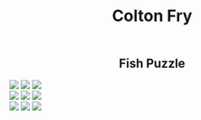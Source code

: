 <!DOCTYPE html>
<h1><br><center>Colton Fry</br></h1>
  <h2><br><center>Fish Puzzle</br></h2>
<html>

  <div class="gallery">
    
  <img src="https://private-user-images.githubusercontent.com/157807270/315323506-32a6d63d-38a9-4a6e-9f4c-457bdc706f17.jpg?jwt=eyJhbGciOiJIUzI1NiIsInR5cCI6IkpXVCJ9.eyJpc3MiOiJnaXRodWIuY29tIiwiYXVkIjoicmF3LmdpdGh1YnVzZXJjb250ZW50LmNvbSIsImtleSI6ImtleTUiLCJleHAiOjE3MTEwMzcxNjMsIm5iZiI6MTcxMTAzNjg2MywicGF0aCI6Ii8xNTc4MDcyNzAvMzE1MzIzNTA2LTMyYTZkNjNkLTM4YTktNGE2ZS05ZjRjLTQ1N2JkYzcwNmYxNy5qcGc_WC1BbXotQWxnb3JpdGhtPUFXUzQtSE1BQy1TSEEyNTYmWC1BbXotQ3JlZGVudGlhbD1BS0lBVkNPRFlMU0E1M1BRSzRaQSUyRjIwMjQwMzIxJTJGdXMtZWFzdC0xJTJGczMlMkZhd3M0X3JlcXVlc3QmWC1BbXotRGF0ZT0yMDI0MDMyMVQxNjAxMDNaJlgtQW16LUV4cGlyZXM9MzAwJlgtQW16LVNpZ25hdHVyZT02NjY5OWYzMWQzODNjMThlZjljODQ2Y2NiMjM0ZjQyMDJlZjVmMzM3ZGNhYzJmNzM0NWU3OTNmMjcxNDVjOTczJlgtQW16LVNpZ25lZEhlYWRlcnM9aG9zdCZhY3Rvcl9pZD0wJmtleV9pZD0wJnJlcG9faWQ9MCJ9.2nnF0U7gHgofsJcrdKliFskP_pVGfHIEgKoX30tiqvk">
  
   <img src="https://private-user-images.githubusercontent.com/157807270/315322799-fe2656b6-b0ae-490d-ab7d-5d259954f8e2.jpg?jwt=eyJhbGciOiJIUzI1NiIsInR5cCI6IkpXVCJ9.eyJpc3MiOiJnaXRodWIuY29tIiwiYXVkIjoicmF3LmdpdGh1YnVzZXJjb250ZW50LmNvbSIsImtleSI6ImtleTUiLCJleHAiOjE3MTEwMzE1NzYsIm5iZiI6MTcxMTAzMTI3NiwicGF0aCI6Ii8xNTc4MDcyNzAvMzE1MzIyNzk5LWZlMjY1NmI2LWIwYWUtNDkwZC1hYjdkLTVkMjU5OTU0ZjhlMi5qcGc_WC1BbXotQWxnb3JpdGhtPUFXUzQtSE1BQy1TSEEyNTYmWC1BbXotQ3JlZGVudGlhbD1BS0lBVkNPRFlMU0E1M1BRSzRaQSUyRjIwMjQwMzIxJTJGdXMtZWFzdC0xJTJGczMlMkZhd3M0X3JlcXVlc3QmWC1BbXotRGF0ZT0yMDI0MDMyMVQxNDI3NTZaJlgtQW16LUV4cGlyZXM9MzAwJlgtQW16LVNpZ25hdHVyZT1lMmM0OGVjZTA3MDVjYmQ5OTQ1NjkzZTFhYTkwMTMzOWMwOGY0NWViNWE3YzBhMDNiNmU1M2RhNGQ1NzM2NTg1JlgtQW16LVNpZ25lZEhlYWRlcnM9aG9zdCZhY3Rvcl9pZD0wJmtleV9pZD0wJnJlcG9faWQ9MCJ9.84NTTIv48uW4XL36BR3s5-5EQ3wxetR6ODdECG_ZLSM...">
     <img src="https://private-user-images.githubusercontent.com/157807270/315323408-ec9c8737-6339-4d1d-b94c-500eee542b09.jpg?jwt=eyJhbGciOiJIUzI1NiIsInR5cCI6IkpXVCJ9.eyJpc3MiOiJnaXRodWIuY29tIiwiYXVkIjoicmF3LmdpdGh1YnVzZXJjb250ZW50LmNvbSIsImtleSI6ImtleTUiLCJleHAiOjE3MTEwMzE3OTUsIm5iZiI6MTcxMTAzMTQ5NSwicGF0aCI6Ii8xNTc4MDcyNzAvMzE1MzIzNDA4LWVjOWM4NzM3LTYzMzktNGQxZC1iOTRjLTUwMGVlZTU0MmIwOS5qcGc_WC1BbXotQWxnb3JpdGhtPUFXUzQtSE1BQy1TSEEyNTYmWC1BbXotQ3JlZGVudGlhbD1BS0lBVkNPRFlMU0E1M1BRSzRaQSUyRjIwMjQwMzIxJTJGdXMtZWFzdC0xJTJGczMlMkZhd3M0X3JlcXVlc3QmWC1BbXotRGF0ZT0yMDI0MDMyMVQxNDMxMzVaJlgtQW16LUV4cGlyZXM9MzAwJlgtQW16LVNpZ25hdHVyZT1lNjhhODY5OGMyYTMxNjE1NTEyNGEyZDQ3OTM4MDFlMWU3MTQxMzhhZmJlNTQ3ZDAyNmJhYmFlYWI3ZWUzODE4JlgtQW16LVNpZ25lZEhlYWRlcnM9aG9zdCZhY3Rvcl9pZD0wJmtleV9pZD0wJnJlcG9faWQ9MCJ9.pgMBhNy0DAa04-ouux82UzjNsKq1It9AT__3IhxyU4w">
  </div>
    
<div class="gallery">
  <img src="https://private-user-images.githubusercontent.com/157807270/315323323-946e9c41-3c4a-4764-85e8-2087db128ff2.jpg?jwt=eyJhbGciOiJIUzI1NiIsInR5cCI6IkpXVCJ9.eyJpc3MiOiJnaXRodWIuY29tIiwiYXVkIjoicmF3LmdpdGh1YnVzZXJjb250ZW50LmNvbSIsImtleSI6ImtleTUiLCJleHAiOjE3MTEwMzE3MzMsIm5iZiI6MTcxMTAzMTQzMywicGF0aCI6Ii8xNTc4MDcyNzAvMzE1MzIzMzIzLTk0NmU5YzQxLTNjNGEtNDc2NC04NWU4LTIwODdkYjEyOGZmMi5qcGc_WC1BbXotQWxnb3JpdGhtPUFXUzQtSE1BQy1TSEEyNTYmWC1BbXotQ3JlZGVudGlhbD1BS0lBVkNPRFlMU0E1M1BRSzRaQSUyRjIwMjQwMzIxJTJGdXMtZWFzdC0xJTJGczMlMkZhd3M0X3JlcXVlc3QmWC1BbXotRGF0ZT0yMDI0MDMyMVQxNDMwMzNaJlgtQW16LUV4cGlyZXM9MzAwJlgtQW16LVNpZ25hdHVyZT0xODUwNDIyZDFlZTAzZGI4M2Y0N2ZjOWU3ZWRjZmRhNjU1ZTEwYTc2NWFkYzVjNDc4OWU4NmQyYjljNjgzODhkJlgtQW16LVNpZ25lZEhlYWRlcnM9aG9zdCZhY3Rvcl9pZD0wJmtleV9pZD0wJnJlcG9faWQ9MCJ9.SDlsjBWp-GKbSw-aJ22Mv2q16UBEGuJc4H1HV6V7u0c">
  <img src="https://private-user-images.githubusercontent.com/157807270/315323240-90da84b6-0b5f-4716-9a2a-31932acc30fc.jpg?jwt=eyJhbGciOiJIUzI1NiIsInR5cCI6IkpXVCJ9.eyJpc3MiOiJnaXRodWIuY29tIiwiYXVkIjoicmF3LmdpdGh1YnVzZXJjb250ZW50LmNvbSIsImtleSI6ImtleTUiLCJleHAiOjE3MTEwMzE2NTUsIm5iZiI6MTcxMTAzMTM1NSwicGF0aCI6Ii8xNTc4MDcyNzAvMzE1MzIzMjQwLTkwZGE4NGI2LTBiNWYtNDcxNi05YTJhLTMxOTMyYWNjMzBmYy5qcGc_WC1BbXotQWxnb3JpdGhtPUFXUzQtSE1BQy1TSEEyNTYmWC1BbXotQ3JlZGVudGlhbD1BS0lBVkNPRFlMU0E1M1BRSzRaQSUyRjIwMjQwMzIxJTJGdXMtZWFzdC0xJTJGczMlMkZhd3M0X3JlcXVlc3QmWC1BbXotRGF0ZT0yMDI0MDMyMVQxNDI5MTVaJlgtQW16LUV4cGlyZXM9MzAwJlgtQW16LVNpZ25hdHVyZT04ZWVmZGMzYWY2OWRlMTJiNDg0NjI5NTBiMDlhMGFlYzZiNjQ4MGEwODA2MTgwYmU1YWM2ZmZjZmU1MzJkNTc3JlgtQW16LVNpZ25lZEhlYWRlcnM9aG9zdCZhY3Rvcl9pZD0wJmtleV9pZD0wJnJlcG9faWQ9MCJ9.n036f5xX9g9QGLnbNA0IkPxxcbjo2lIQEZgbPGQlwXU"> 
  <img src="https://private-user-images.githubusercontent.com/157807270/315323302-8a3e7dff-5b81-4383-9d7b-3c34d46d6429.jpg?jwt=eyJhbGciOiJIUzI1NiIsInR5cCI6IkpXVCJ9.eyJpc3MiOiJnaXRodWIuY29tIiwiYXVkIjoicmF3LmdpdGh1YnVzZXJjb250ZW50LmNvbSIsImtleSI6ImtleTUiLCJleHAiOjE3MTEwMzE3MTMsIm5iZiI6MTcxMTAzMTQxMywicGF0aCI6Ii8xNTc4MDcyNzAvMzE1MzIzMzAyLThhM2U3ZGZmLTViODEtNDM4My05ZDdiLTNjMzRkNDZkNjQyOS5qcGc_WC1BbXotQWxnb3JpdGhtPUFXUzQtSE1BQy1TSEEyNTYmWC1BbXotQ3JlZGVudGlhbD1BS0lBVkNPRFlMU0E1M1BRSzRaQSUyRjIwMjQwMzIxJTJGdXMtZWFzdC0xJTJGczMlMkZhd3M0X3JlcXVlc3QmWC1BbXotRGF0ZT0yMDI0MDMyMVQxNDMwMTNaJlgtQW16LUV4cGlyZXM9MzAwJlgtQW16LVNpZ25hdHVyZT04NjQ5MTk2ZTRkYTE4YWEzNDVmZjU2MDQzODk2ZTViODk5OTg2ODg1ZDFjYjU0MDJlMTg3MGM0Nzk1ODZjZTUwJlgtQW16LVNpZ25lZEhlYWRlcnM9aG9zdCZhY3Rvcl9pZD0wJmtleV9pZD0wJnJlcG9faWQ9MCJ9.HNW8_tg_TmEH6DwlTG67j3RMOwMDzMLm3oND60pUJ6c"> 
   
 </div>
<div class="gallery">

   <img src="https://private-user-images.githubusercontent.com/157807270/315323378-7a90c677-7b78-42b8-ad00-5a12823bb982.jpg?jwt=eyJhbGciOiJIUzI1NiIsInR5cCI6IkpXVCJ9.eyJpc3MiOiJnaXRodWIuY29tIiwiYXVkIjoicmF3LmdpdGh1YnVzZXJjb250ZW50LmNvbSIsImtleSI6ImtleTUiLCJleHAiOjE3MTEwMzE3NjUsIm5iZiI6MTcxMTAzMTQ2NSwicGF0aCI6Ii8xNTc4MDcyNzAvMzE1MzIzMzc4LTdhOTBjNjc3LTdiNzgtNDJiOC1hZDAwLTVhMTI4MjNiYjk4Mi5qcGc_WC1BbXotQWxnb3JpdGhtPUFXUzQtSE1BQy1TSEEyNTYmWC1BbXotQ3JlZGVudGlhbD1BS0lBVkNPRFlMU0E1M1BRSzRaQSUyRjIwMjQwMzIxJTJGdXMtZWFzdC0xJTJGczMlMkZhd3M0X3JlcXVlc3QmWC1BbXotRGF0ZT0yMDI0MDMyMVQxNDMxMDVaJlgtQW16LUV4cGlyZXM9MzAwJlgtQW16LVNpZ25hdHVyZT0xZDY2MjYzZmVjYmFhMDkyMDI4NWU3NTdjMjM0YmEzYzc0ODdmYjA5NmFiOGI0OWE4OThjODQwYjhiYWJiNDNlJlgtQW16LVNpZ25lZEhlYWRlcnM9aG9zdCZhY3Rvcl9pZD0wJmtleV9pZD0wJnJlcG9faWQ9MCJ9.u5UoAz-h-JtSF5fYQHokOdBgMP3NrIoOSZ8wGq96zxw">
   <img src="https://private-user-images.githubusercontent.com/157807270/315323474-9918c860-e673-4742-a766-86c48085c9d6.jpg?jwt=eyJhbGciOiJIUzI1NiIsInR5cCI6IkpXVCJ9.eyJpc3MiOiJnaXRodWIuY29tIiwiYXVkIjoicmF3LmdpdGh1YnVzZXJjb250ZW50LmNvbSIsImtleSI6ImtleTUiLCJleHAiOjE3MTEwMzE4MjksIm5iZiI6MTcxMTAzMTUyOSwicGF0aCI6Ii8xNTc4MDcyNzAvMzE1MzIzNDc0LTk5MThjODYwLWU2NzMtNDc0Mi1hNzY2LTg2YzQ4MDg1YzlkNi5qcGc_WC1BbXotQWxnb3JpdGhtPUFXUzQtSE1BQy1TSEEyNTYmWC1BbXotQ3JlZGVudGlhbD1BS0lBVkNPRFlMU0E1M1BRSzRaQSUyRjIwMjQwMzIxJTJGdXMtZWFzdC0xJTJGczMlMkZhd3M0X3JlcXVlc3QmWC1BbXotRGF0ZT0yMDI0MDMyMVQxNDMyMDlaJlgtQW16LUV4cGlyZXM9MzAwJlgtQW16LVNpZ25hdHVyZT1kNmFmYjFkZDQzNmM0NjA3N2E3MzI0YzI1Njg3NGUwMzEzYTk5YTI0OTRmYTA1NzM4OTc2ZWUwMTRhNWI2NWFhJlgtQW16LVNpZ25lZEhlYWRlcnM9aG9zdCZhY3Rvcl9pZD0wJmtleV9pZD0wJnJlcG9faWQ9MCJ9.kVWFQHNK420bqcMbDQZ55VScqvG6xRatvh0isDL0sZg">
   <img src="https://private-user-images.githubusercontent.com/157807270/315323349-303ad325-a4f8-455e-8b55-73af30b38701.jpg?jwt=eyJhbGciOiJIUzI1NiIsInR5cCI6IkpXVCJ9.eyJpc3MiOiJnaXRodWIuY29tIiwiYXVkIjoicmF3LmdpdGh1YnVzZXJjb250ZW50LmNvbSIsImtleSI6ImtleTUiLCJleHAiOjE3MTEwMzE3NTEsIm5iZiI6MTcxMTAzMTQ1MSwicGF0aCI6Ii8xNTc4MDcyNzAvMzE1MzIzMzQ5LTMwM2FkMzI1LWE0ZjgtNDU1ZS04YjU1LTczYWYzMGIzODcwMS5qcGc_WC1BbXotQWxnb3JpdGhtPUFXUzQtSE1BQy1TSEEyNTYmWC1BbXotQ3JlZGVudGlhbD1BS0lBVkNPRFlMU0E1M1BRSzRaQSUyRjIwMjQwMzIxJTJGdXMtZWFzdC0xJTJGczMlMkZhd3M0X3JlcXVlc3QmWC1BbXotRGF0ZT0yMDI0MDMyMVQxNDMwNTFaJlgtQW16LUV4cGlyZXM9MzAwJlgtQW16LVNpZ25hdHVyZT00ZGUyNjk0YWVkYjEwMTczN2Q3NzQ1NTc4N2EwYTUzODU2NmI4NGQ4ZWIwZjRiYTdkMmZhMGU0MmVlOWMyZjE1JlgtQW16LVNpZ25lZEhlYWRlcnM9aG9zdCZhY3Rvcl9pZD0wJmtleV9pZD0wJnJlcG9faWQ9MCJ9.RjQFufXqZDQcFbpjz4Wt9AFJgvOpJAGwYbzrqgwtZFU">
 
</div>
 <img.hidden { 
   display; none;
   }<img src="https://private-user-images.githubusercontent.com/157807270/315323442-e36b7b30-5ce5-4e8f-809c-47e4965d84b6.jpg?jwt=eyJhbGciOiJIUzI1NiIsInR5cCI6IkpXVCJ9.eyJpc3MiOiJnaXRodWIuY29tIiwiYXVkIjoicmF3LmdpdGh1YnVzZXJjb250ZW50LmNvbSIsImtleSI6ImtleTUiLCJleHAiOjE3MTEwMzE4MTEsIm5iZiI6MTcxMTAzMTUxMSwicGF0aCI6Ii8xNTc4MDcyNzAvMzE1MzIzNDQyLWUzNmI3YjMwLTVjZTUtNGU4Zi04MDljLTQ3ZTQ5NjVkODRiNi5qcGc_WC1BbXotQWxnb3JpdGhtPUFXUzQtSE1BQy1TSEEyNTYmWC1BbXotQ3JlZGVudGlhbD1BS0lBVkNPRFlMU0E1M1BRSzRaQSUyRjIwMjQwMzIxJTJGdXMtZWFzdC0xJTJGczMlMkZhd3M0X3JlcXVlc3QmWC1BbXotRGF0ZT0yMDI0MDMyMVQxNDMxNTFaJlgtQW16LUV4cGlyZXM9MzAwJlgtQW16LVNpZ25hdHVyZT1iYWFjYWIwNjdhOWRkZDJmOGM4NjU2YWY1OTEzNDkxZGJmNjI2MjM0Yjc1NDFkNzk1MTgyMjg1YWE1ZTAyZmIyJlgtQW16LVNpZ25lZEhlYWRlcnM9aG9zdCZhY3Rvcl9pZD0wJmtleV9pZD0wJnJlcG9faWQ9MCJ9.RWjU8KGF8isWrDXoezuLtFgFAgZ2jUHatti_Qq-Tflg">
